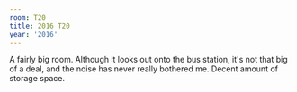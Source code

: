 ```yaml
---
room: T20
title: 2016 T20
year: '2016'
---
```


A fairly big room. Although it looks out onto the bus station, it's not that big of a deal, and the noise has never really bothered me. Decent amount of storage space.